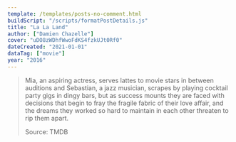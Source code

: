 ```yaml
---
template: /templates/posts-no-comment.html
buildScript: "/scripts/formatPostDetails.js"
title: "La La Land"
author: ["Damien Chazelle"]
cover: "uDO8zWDhfWwoFdKS4fzkUJt0Rf0"
dateCreated: "2021-01-01"
dataTag: ["movie"]
year: "2016"
---
```


> Mia, an aspiring actress, serves lattes to movie stars in between auditions and Sebastian, a jazz musician, scrapes by playing cocktail party gigs in dingy bars, but as success mounts they are faced with decisions that begin to fray the fragile fabric of their love affair, and the dreams they worked so hard to maintain in each other threaten to rip them apart.
>
> Source: TMDB
